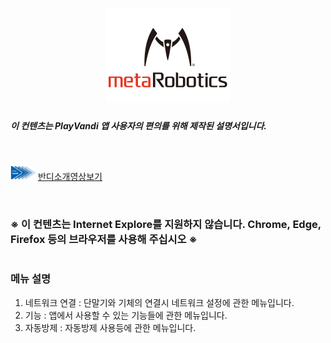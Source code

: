 
# <div align="center"><img width="200" src="./Images/metalogo.jpg"></div>

##### 이 컨텐츠는 PlayVandi 앱 사용자의 편의를 위해 제작된 설명서입니다.

<br>

<!-- <img width="40" src="./Images/vandilogo.png"> -->
<a href="https://www.youtube.com/watch?v=_YkFJXDrei8"><img width="40" src="./Images/vandilogo.png"></a>
[반디소개영상보기](https://www.youtube.com/watch?v=_YkFJXDrei8)

<br>

### ※ 이 컨텐츠는 Internet Explore를 지원하지 않습니다. Chrome, Edge, Firefox 등의 브라우저를 사용해 주십시오 ※

#

### 메뉴 설명
1. 네트워크 연결 : 단말기와 기체의 연결시 네트워크 설정에 관한 메뉴입니다.
2. 기능 : 앱에서 사용할 수 있는 기능들에 관한 메뉴입니다.
3. 자동방제 : 자동방제 사용등에 관한 메뉴입니다.
